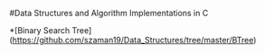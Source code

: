 #Data Structures and Algorithm Implementations in C

*[Binary Search Tree] (https://github.com/szaman19/Data_Structures/tree/master/BTree)

